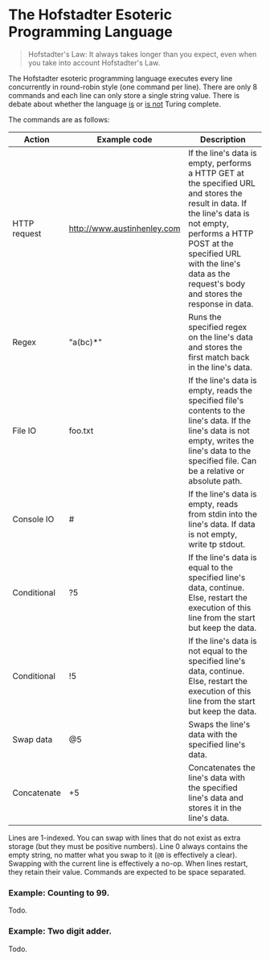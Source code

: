 # The Hofstadter Esoteric Programming Language

> Hofstadter's Law: It always takes longer than you expect, even when you take into account Hofstadter's Law.

The Hofstadter esoteric programming language executes every line concurrently in round-robin style (one command per line). There are only 8 commands and each line can only store a single string value. There is debate about whether the language [is](https://github.com/AZHenley/hofstadter/pull/11) or [is not](https://github.com/AZHenley/hofstadter/pull/8) Turing complete.

The commands are as follows:

Action | Example code | Description
------ | ------- | -----------
HTTP request | http://www.austinhenley.com | If the line's data is empty, performs a HTTP GET at the specified URL and stores the result in data. If the line's data is not empty, performs a HTTP POST at the specified URL with the line's data as the request's body and stores the response in data.
Regex | "a(bc)*" | Runs the specified regex on the line's data and stores the first match back in the line's data.
File IO | foo.txt | If the line's data is empty, reads the specified file's contents to the line's data. If the line's data is not empty, writes the line's data to the specified file. Can be a relative or absolute path.
Console IO | # |  If the line's data is empty, reads from stdin into the line's data. If data is not empty, write tp stdout.
Conditional | ?5 | If the line's data is equal to the specified line's data, continue. Else, restart the execution of this line from the start but keep the data.
Conditional | !5 | If the line's data is not equal to the specified line's data, continue. Else, restart the execution of this line from the start but keep the data.
Swap data | @5 | Swaps the line's data with the specified line's data.
Concatenate | +5 | Concatenates the line's data with the specified line's data and stores it in the line's data.


Lines are 1-indexed. You can swap with lines that do not exist as extra storage (but they must be positive numbers). Line 0 always contains the empty string, no matter what you swap to it (`@0` is effectively a clear). Swapping with the current line is effectively a no-op. When lines restart, they retain their value. Commands are expected to be space separated.

### Example: Counting to 99.

Todo.

### Example: Two digit adder.

Todo.







